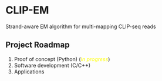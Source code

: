 # CLIP-EM
Strand-aware EM algorithm for multi-mapping CLIP-seq reads

## Project Roadmap
1. Proof of concept (Python) (<span style="color:yellow">*In progress*</span>)
2. Software development (C/C++)
3. Applications
